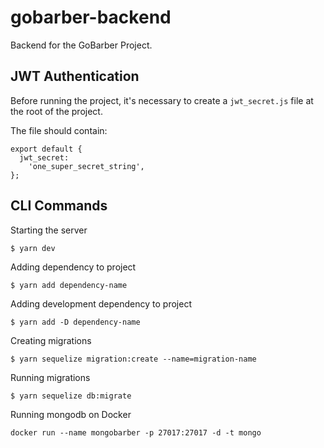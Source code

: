 # gobarber-backend

Backend for the GoBarber Project.

## JWT Authentication

Before running the project, it's necessary to create a `jwt_secret.js` file at the root of the project.

The file should contain:

```
export default {
  jwt_secret:
    'one_super_secret_string',
};
```

## CLI Commands

Starting the server

```
$ yarn dev
```

Adding dependency to project

```
$ yarn add dependency-name
```

Adding development dependency to project

```
$ yarn add -D dependency-name
```

Creating migrations

```
$ yarn sequelize migration:create --name=migration-name
```

Running migrations

```
$ yarn sequelize db:migrate
```

Running mongodb on Docker

```
docker run --name mongobarber -p 27017:27017 -d -t mongo
```
